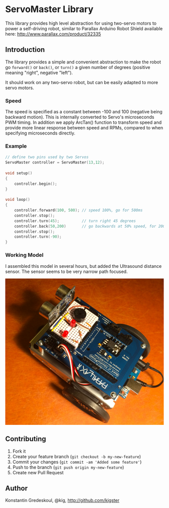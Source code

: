 ServoMaster Library
===================

This library provides high level abstraction for using two-servo motors to power a self-driving robot,
similar to Parallax Arduino Robot Shield available here: http://www.parallax.com/product/32335

## Introduction

The library provides a simple and convenient abstraction to make the robot go ```forward()``` or ```back()```,
or ```turn()``` a given number of degrees (positive meaning "right", negative "left").

It should work on any two-servo robot, but can be easily adapted to more servo motors.

### Speed

The speed is specified as a constant between -100 and 100 (negative being backward motion). This is internally
converted to Servo's microseconds PWM timing. In addition we apply ArcTan() function to transform speed and provide
more linear response between speed and RPMs, compared to when specifying microseconds directly.

### Example

```c++
// define two pins used by two Servos
ServoMaster controller = ServoMaster(13,12);

void setup()
{
	controller.begin();
}

void loop() 
{
	controller.forward(100, 500); // speed 100%, go for 500ms
	controller.stop();
	controller.turn(45);          // turn right 45 degrees
	controller.back(50,200)       // go backwards at 50% speed, for 200ms
	controller.stop();
	controller.turn(-90);
}
```

### Working Model

I assembled this model in several hours, but added the Ultrasound distance sensor.  The sensor seems 
to be very narrow path focused. 

![Parallax Arduino Robot](examples/obstacle_avoidance_bot.jpg)

## Contributing

1. Fork it
2. Create your feature branch (`git checkout -b my-new-feature`)
3. Commit your changes (`git commit -am 'Added some feature'`)
4. Push to the branch (`git push origin my-new-feature`)
5. Create new Pull Request

## Author

Konstantin Gredeskoul, @kig, http://github.com/kigster
